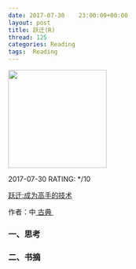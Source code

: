 ```yaml
---
date: 2017-07-30    23:00:00+00:00
layout: post
title: 跃迁(R)
thread: 125
categories: Reading
tags:  Reading
---
```


<img src="https://images-cn.ssl-images-amazon.com/images/I/61o85df4m6L.jpg" width="200" />

2017-07-30 RATING:  */10

[跃迁:成为高手的技术][1]

作者：中[ 古典 ]()

### 一、思考


### 二、书摘

















[1]:	https://www.amazon.cn/dp/B073LJPDPY
